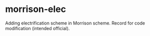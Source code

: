 # morrison-elec
Adding electrification scheme in Morrison scheme.  Record for code modification (intended official).
